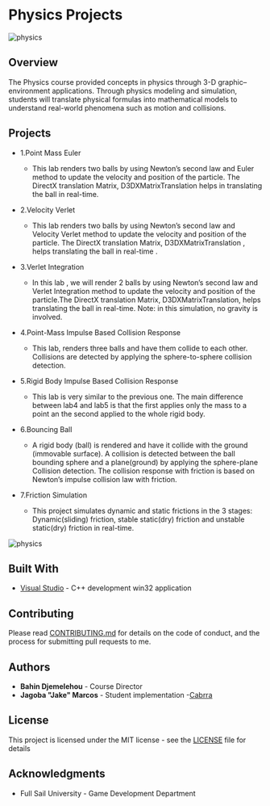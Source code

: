 Physics Projects
================

![physics](http://github.com/Cabrra/cabrra.github.io/blob/master/Images/physics/bouncingBall.png)

## Overview

The Physics course provided concepts in physics through 3-D graphic–environment applications. Through physics modeling and simulation, students will translate physical formulas into mathematical models to understand real-world phenomena such as motion and collisions.

## Projects

+ 1.Point Mass Euler
	+ This lab renders two balls by using Newton’s  second law and Euler method to update the velocity and position of the particle. The DirectX translation Matrix, D3DXMatrixTranslation helps in translating the ball in real-time.
	
+ 2.Velocity Verlet
	+ This lab renders two balls by using Newton’s  second law and Velocity Verlet method to update the velocity and position of the particle. The DirectX translation Matrix, D3DXMatrixTranslation , helps translating the ball in real-time . 
	
+ 3.Verlet Integration
	+ In this lab , we will render 2 balls by using Newton’s  second law and Verlet Integration method to update the velocity and position of the particle.The DirectX translation Matrix, D3DXMatrixTranslation, helps translating the ball in real-time. Note: in this simulation, no gravity is involved.
	
+ 4.Point-Mass Impulse Based Collision Response
	+ This lab, renders three balls and have them collide to each other. Collisions are detected by applying the sphere-to-sphere collision detection.

+ 5.Rigid Body Impulse Based Collision Response
	+ This lab is very similar to the previous one. The main difference between lab4 and lab5 is that the first applies only the mass to a point an the second applied to the whole rigid body.

+ 6.Bouncing Ball
	+ A rigid body (ball) is rendered and have it collide with the ground (immovable surface). A collision is detected between the ball bounding sphere and a plane(ground) by applying the sphere-plane Collision detection. The collision response  with friction is based on Newton’s impulse collision law  with friction.

+ 7.Friction Simulation
	+ This project simulates dynamic and static frictions in the 3 stages: Dynamic(sliding) friction, stable static(dry) friction and unstable static(dry) friction in real-time.

![physics](https://raw.githubusercontent.com/Cabrra/cabrra.github.io/master/Images/physics/mass.png?token=AI_RbXNZjVAs8KUScd3lwBucNGsbdk73ks5bo4OiwA%3D%3D)

## Built With

* [Visual Studio](https://visualstudio.microsoft.com/)	- C++ development win32 application

## Contributing

Please read [CONTRIBUTING.md](https://github.com/Cabrra/Contributing-template/blob/master/Contributing-template.md) for details on the code of conduct, and the process for submitting pull requests to me.

## Authors

* **Bahin Djemelehou** 		- Course Director
* **Jagoba "Jake" Marcos** 	- Student implementation -[Cabrra](https://github.com/Cabrra)

## License

This project is licensed under the MIT license - see the [LICENSE](LICENSE) file for details

## Acknowledgments

* Full Sail University - Game Development Department

